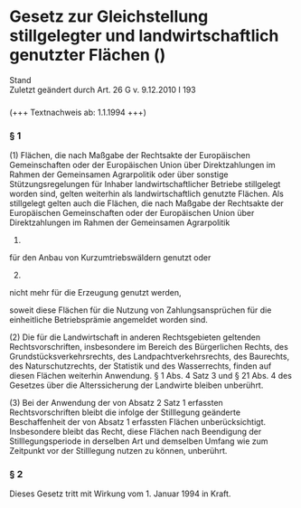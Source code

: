 Gesetz zur Gleichstellung stillgelegter und landwirtschaftlich genutzter Flächen ()
===================================================================================

Stand  
Zuletzt geändert durch Art. 26 G v. 9.12.2010 I 193

### 

(+++ Textnachweis ab: 1.1.1994 +++)

### § 1

(1) Flächen, die nach Maßgabe der Rechtsakte der Europäischen Gemeinschaften oder der Europäischen Union über Direktzahlungen im Rahmen der Gemeinsamen Agrarpolitik oder über sonstige Stützungsregelungen für Inhaber landwirtschaftlicher Betriebe stillgelegt worden sind, gelten weiterhin als landwirtschaftlich genutzte Flächen. Als stillgelegt gelten auch die Flächen, die nach Maßgabe der Rechtsakte der Europäischen Gemeinschaften oder der Europäischen Union über Direktzahlungen im Rahmen der Gemeinsamen Agrarpolitik

1.  
für den Anbau von Kurzumtriebswäldern genutzt oder

2.  
nicht mehr für die Erzeugung genutzt werden,

soweit diese Flächen für die Nutzung von Zahlungsansprüchen für die einheitliche Betriebsprämie angemeldet worden sind.

(2) Die für die Landwirtschaft in anderen Rechtsgebieten geltenden Rechtsvorschriften, insbesondere im Bereich des Bürgerlichen Rechts, des Grundstücksverkehrsrechts, des Landpachtverkehrsrechts, des Baurechts, des Naturschutzrechts, der Statistik und des Wasserrechts, finden auf diesen Flächen weiterhin Anwendung. § 1 Abs. 4 Satz 3 und § 21 Abs. 4 des Gesetzes über die Alterssicherung der Landwirte bleiben unberührt.

(3) Bei der Anwendung der von Absatz 2 Satz 1 erfassten Rechtsvorschriften bleibt die infolge der Stilllegung geänderte Beschaffenheit der von Absatz 1 erfassten Flächen unberücksichtigt. Insbesondere bleibt das Recht, diese Flächen nach Beendigung der Stilllegungsperiode in derselben Art und demselben Umfang wie zum Zeitpunkt vor der Stilllegung nutzen zu können, unberührt.

### § 2

Dieses Gesetz tritt mit Wirkung vom 1. Januar 1994 in Kraft.
